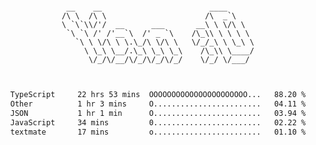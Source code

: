 <div align="center">
<pre><code>
 __    __                        ____      
/\ \  /\ \                      /\  _`\    
\ `\`\\/'/  __      ___       __\ \ \/\ \  
 `\ `\ /' /'__`\  /' _ `\    /\_\\ \ \ \ \ 
   `\ \ \/\ \ \.\_/\ \/\ \   \/_/_\ \ \_\ \
     \ \_\ \__/.\_\ \_\ \_\    /\_\\ \____/
      \/_/\/__/\/_/\/_/\/_/    \/_/ \/___/ 
                                           

</code></pre>

<!--START_SECTION:waka-->

```txt
TypeScript     22 hrs 53 mins  OOOOOOOOOOOOOOOOOOOOOO...   88.20 %
Other          1 hr 3 mins     O........................   04.11 %
JSON           1 hr 1 min      O........................   03.94 %
JavaScript     34 mins         0........................   02.22 %
textmate       17 mins         o........................   01.10 %
```

<!--END_SECTION:waka-->
